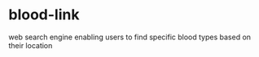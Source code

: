 # blood-link
 web search engine enabling users to find specific blood types based     on their location
